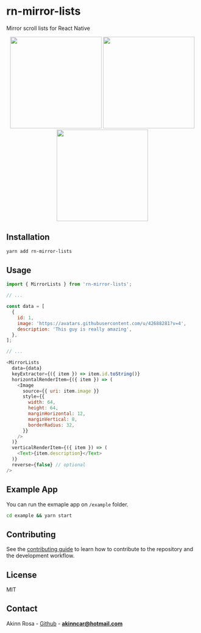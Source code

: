 # rn-mirror-lists

Mirror scroll lists for React Native

<p align="center">
  <img src="assets/example1.gif" width="240"/>
  <img src="assets/example2.gif" width="240"/>
  <img src="assets/example3.gif" width="240"/>
</p>

## Installation

```sh
yarn add rn-mirror-lists
```

## Usage

```js
import { MirrorLists } from 'rn-mirror-lists';

// ...

const data = [
  {
    id: 1,
    image: 'https://avatars.githubusercontent.com/u/42688281?v=4',
    description: 'This guy is really amazing',
  },
];

// ...

<MirrorLists
  data={data}
  keyExtractor={({ item }) => item.id.toString()}
  horizontalRenderItem={({ item }) => (
    <Image
      source={{ uri: item.image }}
      style={{
        width: 64,
        height: 64,
        marginHorizontal: 12,
        marginVertical: 8,
        borderRadius: 32,
      }}
    />
  )}
  verticalRenderItem={({ item }) => (
    <Text>{item.description}</Text>
  )}
  reverse={false} // optional
/>
```

## Example App

You can run the exmaple app on `/example` folder.

```sh
cd example && yarn start
```

## Contributing

See the [contributing guide](CONTRIBUTING.md) to learn how to contribute to the repository and the development workflow.

## License

MIT

## Contact

Akinn Rosa - [Github](https://github.com/akinncar) - **[akinncar@hotmail.com](mailto:akinncar@hotmail.com)**
